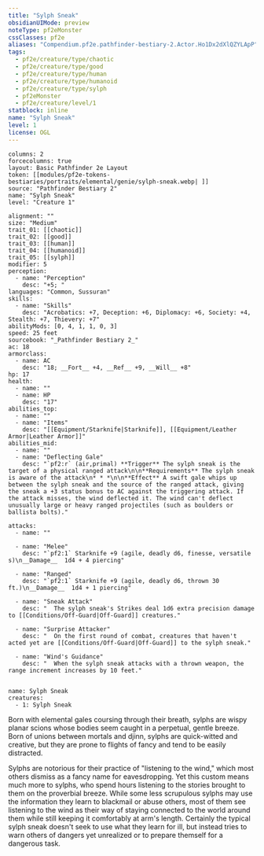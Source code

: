 ```yaml
---
title: "Sylph Sneak"
obsidianUIMode: preview
noteType: pf2eMonster
cssClasses: pf2e
aliases: "Compendium.pf2e.pathfinder-bestiary-2.Actor.Ho1Dx2dXlQZYLApP" 
tags:
  - pf2e/creature/type/chaotic
  - pf2e/creature/type/good
  - pf2e/creature/type/human
  - pf2e/creature/type/humanoid
  - pf2e/creature/type/sylph
  - pf2eMonster
  - pf2e/creature/level/1
statblock: inline
name: "Sylph Sneak"
level: 1
license: OGL
---
```


```statblock
columns: 2
forcecolumns: true
layout: Basic Pathfinder 2e Layout
token: [[modules/pf2e-tokens-bestiaries/portraits/elemental/genie/sylph-sneak.webp| ]]
source: "Pathfinder Bestiary 2"
name: "Sylph Sneak"
level: "Creature 1"

alignment: ""
size: "Medium"
trait_01: [[chaotic]]
trait_02: [[good]]
trait_03: [[human]]
trait_04: [[humanoid]]
trait_05: [[sylph]]
modifier: 5
perception:
  - name: "Perception"
    desc: "+5; "
languages: "Common, Sussuran"
skills:
  - name: "Skills"
    desc: "Acrobatics: +7, Deception: +6, Diplomacy: +6, Society: +4, Stealth: +7, Thievery: +7"
abilityMods: [0, 4, 1, 1, 0, 3]
speed: 25 feet
sourcebook: "_Pathfinder Bestiary 2_"
ac: 18
armorclass:
  - name: AC
    desc: "18; __Fort__ +4, __Ref__ +9, __Will__ +8"
hp: 17
health:
  - name: ""
  - name: HP
    desc: "17"
abilities_top:
  - name: ""
  - name: "Items"
    desc: "[[Equipment/Starknife|Starknife]], [[Equipment/Leather Armor|Leather Armor]]"
abilities_mid:
  - name: ""
  - name: "Deflecting Gale"
    desc: "`pf2:r` (air,primal) **Trigger** The sylph sneak is the target of a physical ranged attack\n\n**Requirements** The sylph sneak is aware of the attack\n* * *\n\n**Effect** A swift gale whips up between the sylph sneak and the source of the ranged attack, giving the sneak a +3 status bonus to AC against the triggering attack. If the attack misses, the wind deflected it. The wind can't deflect unusually large or heavy ranged projectiles (such as boulders or ballista bolts)."

attacks:
  - name: ""

  - name: "Melee"
    desc: "`pf2:1` Starknife +9 (agile, deadly d6, finesse, versatile s)\n__Damage__  1d4 + 4 piercing"

  - name: "Ranged"
    desc: "`pf2:1` Starknife +9 (agile, deadly d6, thrown 30 ft.)\n__Damage__  1d4 + 1 piercing"

  - name: "Sneak Attack"
    desc: "  The sylph sneak's Strikes deal 1d6 extra precision damage to [[Conditions/Off-Guard|Off-Guard]] creatures."

  - name: "Surprise Attacker"
    desc: "  On the first round of combat, creatures that haven't acted yet are [[Conditions/Off-Guard|Off-Guard]] to the sylph sneak."

  - name: "Wind's Guidance"
    desc: "  When the sylph sneak attacks with a thrown weapon, the range increment increases by 10 feet."
 
```

```encounter-table
name: Sylph Sneak
creatures:
  - 1: Sylph Sneak
```



Born with elemental gales coursing through their breath, sylphs are wispy planar scions whose bodies seem caught in a perpetual, gentle breeze. Born of unions between mortals and djinn, sylphs are quick-witted and creative, but they are prone to flights of fancy and tend to be easily distracted.

Sylphs are notorious for their practice of "listening to the wind," which most others dismiss as a fancy name for eavesdropping. Yet this custom means much more to sylphs, who spend hours listening to the stories brought to them on the proverbial breeze. While some less scrupulous sylphs may use the information they learn to blackmail or abuse others, most of them see listening to the wind as their way of staying connected to the world around them while still keeping it comfortably at arm's length. Certainly the typical sylph sneak doesn't seek to use what they learn for ill, but instead tries to warn others of dangers yet unrealized or to prepare themself for a dangerous task.

